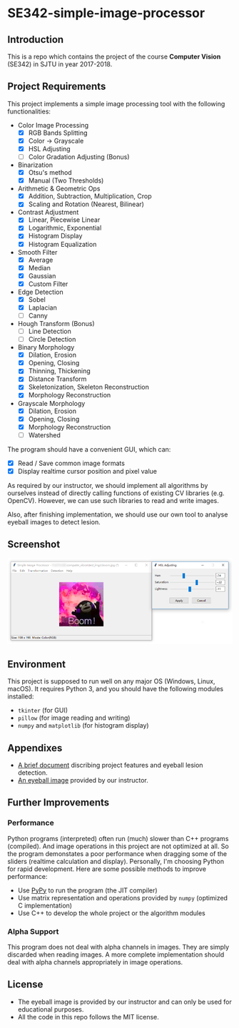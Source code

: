 # SE342-simple-image-processor

## Introduction
This is a repo which contains the project of the course **Computer Vision** (SE342) in SJTU in year 2017-2018.

## Project Requirements
This project implements a simple image processing tool with the following functionalities:
- Color Image Processing
  - [x] RGB Bands Splitting
  - [x] Color -> Grayscale
  - [x] HSL Adjusting
  - [ ] Color Gradation Adjusting (Bonus)
- Binarization
  - [x] Otsu's method
  - [x] Manual (Two Thresholds)
- Arithmetic & Geometric Ops
  - [x] Addition, Subtraction, Multiplication, Crop
  - [x] Scaling and Rotation (Nearest, Bilinear)
- Contrast Adjustment
  - [x] Linear, Piecewise Linear
  - [x] Logarithmic, Exponential
  - [x] Histogram Display
  - [x] Histogram Equalization
- Smooth Filter
  - [x] Average
  - [x] Median
  - [x] Gaussian
  - [x] Custom Filter
- Edge Detection
  - [x] Sobel
  - [x] Laplacian
  - [ ] Canny
- Hough Transform (Bonus)
  - [ ] Line Detection
  - [ ] Circle Detection
- Binary Morphology
  - [x] Dilation, Erosion
  - [x] Opening, Closing
  - [x] Thinning, Thickening
  - [x] Distance Transform
  - [x] Skeletonization, Skeleton Reconstruction
  - [x] Morphology Reconstruction
- Grayscale Morphology
  - [x] Dilation, Erosion
  - [x] Opening, Closing
  - [x] Morphology Reconstruction
  - [ ] Watershed

The program should have a convenient GUI, which can:
- [x] Read / Save common image formats
- [x] Display realtime cursor position and pixel value

As required by our instructor, we should implement all algorithms by ourselves instead of directly calling functions of existing CV libraries (e.g. OpenCV). However, we can use such libraries to read and write images.

Also, after finishing implementation, we should use our own tool to analyse eyeball images to detect lesion.

## Screenshot
![Screenshot](./screenshot.png)

## Environment
This project is supposed to run well on any major OS (Windows, Linux, macOS). It requires Python 3, and you should have the following modules installed:
- `tkinter` (for GUI)
- `pillow` (for image reading and writing)
- `numpy` and `matplotlib` (for histogram display)

## Appendixes
- [A brief document](./附加部分说明.pdf) discribing project features and eyeball lesion detection.
- [An eyeball image](./test_imgs/eyeball.jpg) provided by our instructor.

## Further Improvements

### Performance
Python programs (interpreted) often run (much) slower than C++ programs (compiled). And image operations in this project are not optimized at all. So the program demonstates a poor performance when dragging some of the sliders (realtime calculation and display). Personally, I'm choosing Python for rapid development. Here are some possible methods to improve performance:
- Use [PyPy](http://pypy.org/) to run the program (the JIT compiler)
- Use matrix representation and operations provided by `numpy` (optimized C implementation)
- Use C++ to develop the whole project or the algorithm modules

### Alpha Support
This program does not deal with alpha channels in images. They are simply discarded when reading images. A more complete implementation should deal with alpha channels appropriately in image operations.

## License
- The eyeball image is provided by our instructor and can only be used for educational purposes.
- All the code in this repo follows the MIT license.
